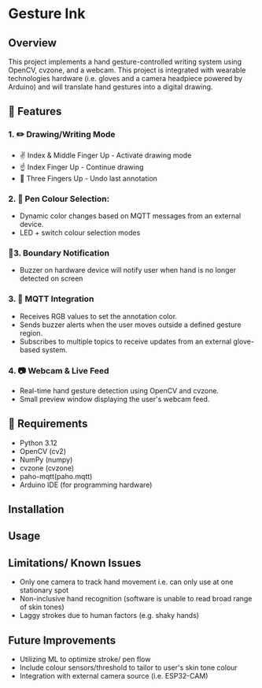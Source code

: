 # Gesture Ink
## Overview
This project implements a hand gesture-controlled writing system using OpenCV, cvzone, and a webcam. This project is integrated with wearable technologies hardware (i.e. gloves and a camera headpiece powered by Arduino) and will translate hand gestures into a digital drawing. 

## 🚀 Features 
### 1. ✏️ Drawing/Writing Mode
- ✌️ Index & Middle Finger Up - Activate drawing mode
- ☝️ Index Finger Up - Continue drawing
- 🤟 Three Fingers Up - Undo last annotation

### 2. 🌈 Pen Colour Selection: 
- Dynamic color changes based on MQTT messages from an external device.
- LED + switch colour selection modes

### 🎯3. Boundary Notification
- Buzzer on hardware device will notify user when hand is no longer detected on screen 

### 3. 📡 MQTT Integration
- Receives RGB values to set the annotation color.
- Sends buzzer alerts when the user moves outside a defined gesture region.
- Subscribes to multiple topics to receive updates from an external glove-based system.

### 4. 📷 Webcam & Live Feed
- Real-time hand gesture detection using OpenCV and cvzone.
- Small preview window displaying the user's webcam feed.

## 📃 Requirements 
- Python 3.12
- OpenCV (cv2)
- NumPy (numpy)
- cvzone (cvzone)
- paho-mqtt(paho.mqtt)
- Arduino IDE (for programming hardware) 

## Installation 

## Usage 

## Limitations/ Known Issues 
- Only one camera to track hand movement i.e. can only use at one stationary spot 
- Non-inclusive hand recognition (software is unable to read broad range of skin tones)
- Laggy strokes due to human factors (e.g. shaky hands) 

## Future Improvements 
- Utilizing ML to optimize stroke/ pen flow
- Include colour sensors/threshold to tailor to user's skin tone colour
- Integration with external camera source (i.e. ESP32-CAM)








 
